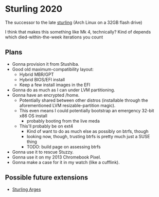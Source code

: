 # Sturling 2020

The successor to the late [sturling](70988968-e980-4d15-93ce-1a2eeb67e77c.md) (Arch Linux on a 32GB flash drive)

I think that makes this something like Mk 4, technically? Kind of depends which died-within-the-week iterations you count

## Plans

- Gonna provision it from Stushiba.
- Good old maximum-compatibility layout:
  - Hybrid MBR/GPT
  - Hybrid BIOS/EFI install
  - Keep a few install images in the EFI
- Gonna do as much as I can under LVM partitioning.
- Gonna have an encrypted /home.
  - Potentially shared between other distros (installable through the aforementioned LVM resizable-partition magic).
  - This even means I could potentially bootstrap an emergency 32-bit x86 OS install
    - probably booting from the live meda
  - This'll probably be on ext4
    - Kind of want to do as much else as possibly on btrfs, though
    - looking now, though, trusting btrfs is pretty much just a SUSE thing
    - TODO: build page on assessing btrfs
- Gonna use it to rescue Stuzzy.
- Gonna use it on my 2013 Chromebook Pixel.
- Gonna make a case for it in my watch (like a cufflink).

## Possible future extensions

- [Sturling Arges](4eb71c89-f1d5-4d98-8363-1eb9e5cc0ca1.md)
